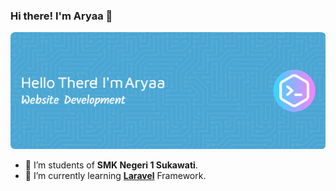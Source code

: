 ### Hi there! I'm Aryaa 👋
![Header](img/github-header-image.png)
<!--
**AryaIGG/aryaigg** is a ✨ _special_ ✨ repository because its `README.md` (this file) appears on your GitHub profile.

Here are some ideas to get you started:

- 🔭 I’m currently working on ...
- 🌱 I’m currently learning ...
- 👯 I’m looking to collaborate on ...
- 🤔 I’m looking for help with ...
- 💬 Ask me about ...
- 📫 How to reach me: ...
- 😄 Pronouns: ...
- ⚡ Fun fact: ...
-->

- 🏫 I’m students of **SMK Negeri 1 Sukawati**.
- 🔎 I’m currently learning [**Laravel**](https://laravel.com) Framework.
